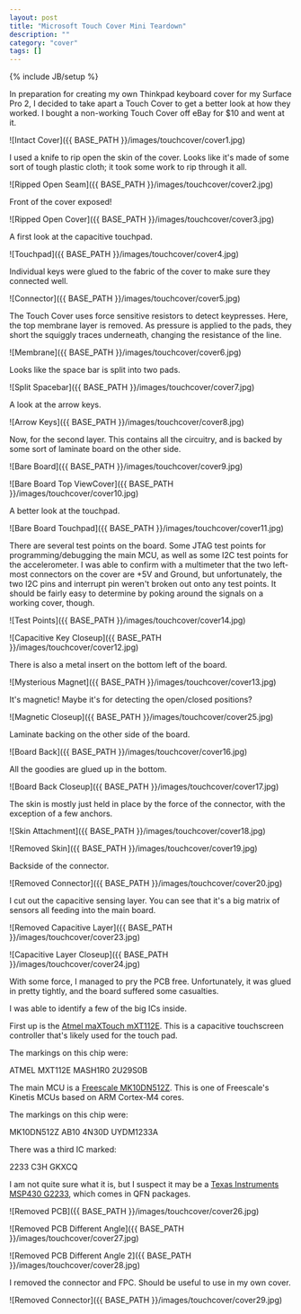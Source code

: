 ```yaml
---
layout: post
title: "Microsoft Touch Cover Mini Teardown"
description: ""
category: "cover"
tags: []
---
```

{% include JB/setup %}

In preparation for creating my own Thinkpad keyboard cover for my Surface Pro 2, I decided to take apart a Touch Cover to get a better look at how they worked. I bought a non-working Touch Cover off eBay for $10 and went at it.

![Intact Cover]({{ BASE_PATH }}/images/touchcover/cover1.jpg) 

I used a knife to rip open the skin of the cover. Looks like it's made of some sort of tough plastic cloth; it took some work to rip through it all.

![Ripped Open Seam]({{ BASE_PATH }}/images/touchcover/cover2.jpg) 

Front of the cover exposed!

![Ripped Open Cover]({{ BASE_PATH }}/images/touchcover/cover3.jpg) 

A first look at the capacitive touchpad.

![Touchpad]({{ BASE_PATH }}/images/touchcover/cover4.jpg) 

Individual keys were glued to the fabric of the cover to make sure they connected well. 

![Connector]({{ BASE_PATH }}/images/touchcover/cover5.jpg) 

The Touch Cover uses force sensitive resistors to detect keypresses. Here, the top membrane layer is removed. As pressure is applied to the pads, they short the squiggly traces underneath, changing the resistance of the line.

![Membrane]({{ BASE_PATH }}/images/touchcover/cover6.jpg) 

Looks like the space bar is split into two pads.

![Split Spacebar]({{ BASE_PATH }}/images/touchcover/cover7.jpg) 

A look at the arrow keys.

![Arrow Keys]({{ BASE_PATH }}/images/touchcover/cover8.jpg) 

Now, for the second layer. This contains all the circuitry, and is backed by some sort of laminate board on the other side.

![Bare Board]({{ BASE_PATH }}/images/touchcover/cover9.jpg) 

![Bare Board Top ViewCover]({{ BASE_PATH }}/images/touchcover/cover10.jpg) 

A better look at the touchpad. 

![Bare Board Touchpad]({{ BASE_PATH }}/images/touchcover/cover11.jpg) 

There are several test points on the board. Some JTAG test points for programming/debugging the main MCU, as well as some I2C test points for the accelerometer. I was able to confirm with a multimeter that the two left-most connectors on the cover are +5V and Ground, but unfortunately, the two I2C pins and interrupt pin weren't broken out onto any test points. It should be fairly easy to determine by poking around the signals on a working cover, though.

![Test Points]({{ BASE_PATH }}/images/touchcover/cover14.jpg) 

![Capacitive Key Closeup]({{ BASE_PATH }}/images/touchcover/cover12.jpg) 

There is also a metal insert on the bottom left of the board.

![Mysterious Magnet]({{ BASE_PATH }}/images/touchcover/cover13.jpg) 

It's magnetic! Maybe it's for detecting the open/closed positions?

![Magnetic Closeup]({{ BASE_PATH }}/images/touchcover/cover25.jpg) 

Laminate backing on the other side of the board.

![Board Back]({{ BASE_PATH }}/images/touchcover/cover16.jpg) 

All the goodies are glued up in the bottom.

![Board Back Closeup]({{ BASE_PATH }}/images/touchcover/cover17.jpg) 

The skin is mostly just held in place by the force of the connector, with the exception of a few anchors.

![Skin Attachment]({{ BASE_PATH }}/images/touchcover/cover18.jpg) 

![Removed Skin]({{ BASE_PATH }}/images/touchcover/cover19.jpg) 

Backside of the connector.

![Removed Connector]({{ BASE_PATH }}/images/touchcover/cover20.jpg) 

I cut out the capacitive sensing layer. You can see that it's a big matrix of sensors all feeding into the main board.

![Removed Capacitive Layer]({{ BASE_PATH }}/images/touchcover/cover23.jpg) 

![Capacitive Layer Closeup]({{ BASE_PATH }}/images/touchcover/cover24.jpg) 

With some force, I managed to pry the PCB free. Unfortunately, it was glued in pretty tightly, and the board suffered some casualties.

I was able to identify a few of the big ICs inside.

First up is the [Atmel maXTouch mXT112E](http://www.atmel.com/microsite/maxtouch_eseries/mxt112e.aspx). This is a capacitive touchscreen controller that's likely used for the touch pad.

The markings on this chip were:

ATMEL
MXT112E
MASH1R0
2U29S0B

The main MCU is a [Freescale MK10DN512Z](http://www.freescale.com/webapp/sps/site/prod_summary.jsp?code=K10_100&lang_cd=). This is one of Freescale's Kinetis MCUs based on ARM Cortex-M4 cores.

The markings on this chip were:

MK10DN512Z
AB10 4N30D
UYDM1233A

There was a third IC marked:

2233
C3H
GKXCQ

I am not quite sure what it is, but I suspect it may be a [Texas Instruments MSP430 G2233](http://www.ti.com/product/msp430g2233), which comes in QFN packages. 

![Removed PCB]({{ BASE_PATH }}/images/touchcover/cover26.jpg) 

![Removed PCB Different Angle]({{ BASE_PATH }}/images/touchcover/cover27.jpg) 

![Removed PCB Different Angle 2]({{ BASE_PATH }}/images/touchcover/cover28.jpg) 

I removed the connector and FPC. Should be useful to use in my own cover.

![Removed Connector]({{ BASE_PATH }}/images/touchcover/cover29.jpg) 
